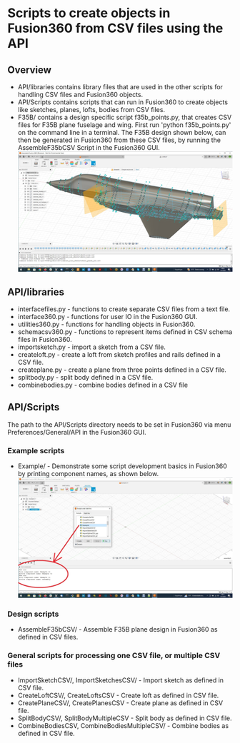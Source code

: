 # Scripts to create objects in Fusion360 from CSV files using the API

## Overview
* API/libraries contains library files that are used in the other scripts for handling CSV files and Fusion360 objects.
* API/Scripts contains scripts that can run in Fusion360 to create objects like sketches, planes, lofts, bodies from CSV files.
* F35B/ contains a design specific script f35b_points.py, that creates CSV files for F35B plane fuselage and wing. First run 'python f35b_points.py' on the command line in a terminal. The F35B design shown below, can then be generated in Fusion360 from these CSV files, by running the AssembleF35bCSV Script in the Fusion360 GUI.
![F35B created from CSV files](doc/f35b_csv.jpg)
   
## API/libraries
* interfacefiles.py - functions to create separate CSV files from a text file.
* interface360.py - functions for user IO in the Fusion360 GUI.
* utilities360.py - functions for handling objects in Fusion360.
* schemacsv360.py - functions to represent items defined in CSV schema files in Fusion360.
* importsketch.py - import a sketch from a CSV file.
* createloft.py  - create a loft from sketch profiles and rails defined in a CSV file.
* createplane.py - create a plane from three points defined in a CSV file.
* splitbody.py - split body defined in a CSV file.
* combinebodies.py - combine bodies defined in a CSV file

## API/Scripts
The path to the API/Scripts directory needs to be set in Fusion360 via menu Preferences/General/API in the Fusion360 GUI.

### Example scripts
* Example/ - Demonstrate some script development basics in Fusion360 by printing component names, as shown below.
![Print text in TEXT COMMANDS window in Fusion360](doc/print_text_v2.jpg)

### Design scripts
* AssembleF35bCSV/ - Assemble F35B plane design in Fusion360 as defined in CSV files.

### General scripts for processing one CSV file, or multiple CSV files
* ImportSketchCSV/, ImportSketchesCSV/ - Import sketch as defined in CSV file.
* CreateLoftCSV/, CreateLoftsCSV - Create loft as defined in CSV file.
* CreatePlaneCSV/, CreatePlanesCSV - Create plane as defined in CSV file.
* SplitBodyCSV/, SplitBodyMultipleCSV - Split body as defined in CSV file.
* CombineBodiesCSV, CombineBodiesMultipleCSV/ - Combine bodies as defined in CSV file.
